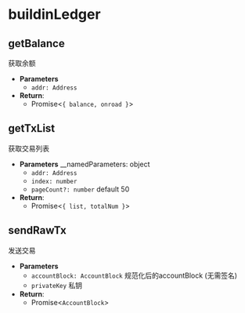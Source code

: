 # buildinLedger

## getBalance
获取余额

- **Parameters** 
    * `addr: Address`
- **Return**:
    * Promise<`{ balance, onroad }`>

## getTxList
获取交易列表

- **Parameters** 
    __namedParameters: object
    * `addr: Address`
    * `index: number` 
    * `pageCount?: number` default 50
- **Return**:
    * Promise<`{ list, totalNum }`>

## sendRawTx
发送交易

- **Parameters** 
    * `accountBlock: AccountBlock` 规范化后的accountBlock (无需签名)
    * `privateKey` 私钥
- **Return**:
    * Promise<`AccountBlock`>
